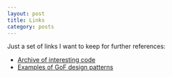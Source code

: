 ```yaml
---
layout: post
title: Links
category: posts
---
```


Just a set of links I want to keep for further references:

* [Archive of interesting code](http://www.keithschwarz.com/interesting/)
* [Examples of GoF design patterns](http://stackoverflow.com/questions/1673841/examples-of-gof-design-patterns)

